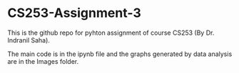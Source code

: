 # CS253-Assignment-3
This is the github repo for pyhton assignment of course CS253 (By Dr. Indranil Saha).

The main code is in the ipynb file and the graphs generated by data analysis are in the Images folder.
